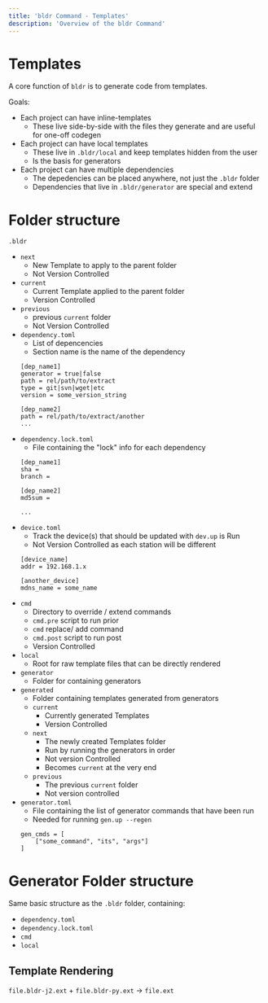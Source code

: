 ```yaml
---
title: 'bldr Command - Templates'
description: 'Overview of the bldr Command'
---
```


# Templates

A core function of `bldr` is to generate code from templates.  

Goals:
* Each project can have inline-templates
    * These live side-by-side with the files they generate and are useful for one-off codegen
* Each project can have local templates
    * These live in `.bldr/local` and keep templates hidden from the user
    * Is the basis for generators
* Each project can have multiple dependencies
    * The depedencies can be placed anywhere, not just the `.bldr` folder
    * Dependencies that live in `.bldr/generator` are special and extend 

# Folder structure


`.bldr`
- `next` 
    - New Template to apply to the parent folder
    - Not Version Controlled
- `current` 
    - Current Template applied to the parent folder
    - Version Controlled
- `previous`
    - previous `current` folder
    - Not Version Controlled
- `dependency.toml`
    - List of depencencies
    - Section name is the name of the dependency
    ```
    [dep_name1]
    generator = true|false
    path = rel/path/to/extract
    type = git|svn|wget|etc
    version = some_version_string

    [dep_name2]
    path = rel/path/to/extract/another
    ...
    ```
- `dependency.lock.toml`
    - File containing the "lock" info for each dependency
    ```
    [dep_name1]
    sha = 
    branch = 

    [dep_name2]
    md5sum = 

    ...
    ```
- `device.toml`
    - Track the device(s) that should be updated with `dev.up` is Run
    - Not Version Controlled as each station will be different
    ```
    [device_name]
    addr = 192.168.1.x

    [another_device]
    mdns_name = some_name
    ```
- `cmd`
    - Directory to override / extend commands
    - `cmd.pre` script to run prior
    - `cmd` replace/ add command
    - `cmd.post` script to run post
    - Version Controlled
- `local`
    - Root for raw template files that can be directly rendered
- `generator`
    - Folder for containing generators
- `generated`
    - Folder containing templates generated from generators
    - `current`
        - Currently generated Templates
        - Version Controlled
    - `next`
        - The newly created Templates folder
        - Run by running the generators in order
        - Not version Controlled
        - Becomes `current` at the very end
    - `previous`
        - The previous `current` folder
        - Not version controlled
- `generator.toml`
    - File containing the list of generator commands that have been run
    - Needed for running `gen.up --regen`
    ```
    gen_cmds = [
        ["some_command", "its", "args"]
    ]
    ```

# Generator Folder structure

Same basic structure as the `.bldr` folder, containing:

- `dependency.toml`
- `dependency.lock.toml`
- `cmd`
- `local`

## Template Rendering

`file.bldr-j2.ext` + `file.bldr-py.ext` -> `file.ext`
